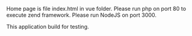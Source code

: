 Home page is file index.html in vue folder.
Please run php on port 80 to execute zend framework.
Please run NodeJS on port 3000.

This application build for testing.
